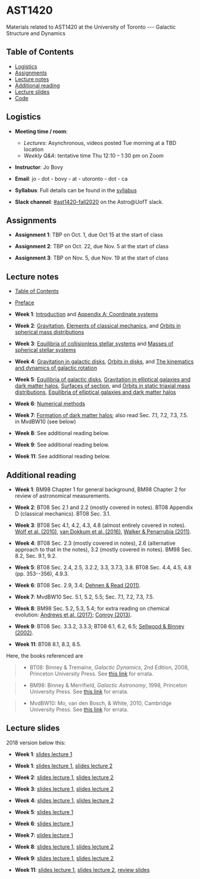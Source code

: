 # AST1420
Materials related to AST1420 at the University of Toronto --- Galactic Structure and Dynamics

## Table of Contents

* [Logistics](#logistics)
* [Assignments](#assignments)
* [Lecture notes](#lecture-notes)
* [Additional reading](#additional-reading)
* [Lecture slides](#lecture-slides)
* [Code](#code)

## Logistics

* **Meeting time / room**: 
  * *Lectures*: Asynchronous, videos posted Tue morning at a TBD location
  * *Weekly Q&A*: tentative time Thu 12:10 – 1:30 pm on Zoom

* **Instructor**: Jo Bovy

* **Email**: jo - dot - bovy - at - utoronto - dot - ca

* **Syllabus**: Full details can be found in the [syllabus](https://github.com/jobovy/AST1420/blob/master/syllabus/syllabus-ast1420.pdf)

* **Slack channel**: [#ast1420-fall2020](https://astro-uoft.slack.com/archives/C01A5HURVAA) on the Astro@UofT slack.

## Assignments

* **Assignment 1**: TBP on Oct. 1, due Oct 15 at the start of class

* **Assignment 2**: TBP on Oct. 22, due Nov. 5 at the start of class

* **Assignment 3**: TBP on Nov. 5, due Nov. 19 at the start of class

## Lecture notes

* [Table of Contents](http://astro.utoronto.ca/~bovy/AST1420/notes-2019/index.html)

* [Preface](http://astro.utoronto.ca/~bovy/AST1420/notes-2019/chapters/0-01.-Preface.html)

* **Week 1**: [Introduction](http://astro.utoronto.ca/~bovy/AST1420/notes-2019/chapters/0-02.-Introduction.html) and [Appendix A: Coordinate systems](http://astro.utoronto.ca/~bovy/AST1420/notes-2019/chapters/A.-Coordinate-systems.html)

* **Week 2**: [Gravitation](http://astro.utoronto.ca/~bovy/AST1420/notes-2019/chapters/I-01.-Potential-Theory-and-Spherical-Mass-Distributions.html), [Elements of classical mechanics](http://astro.utoronto.ca/~bovy/AST1420/notes-2019/chapters/I-02.-Elements-of-Classical-Mechanics.html), and [Orbits in spherical mass distributions](http://astro.utoronto.ca/~bovy/AST1420/notes-2019/chapters/I-03.-Orbits-in-Spherical-Potentials.html)

* **Week 3**: [Equilibria of collisionless stellar systems](http://astro.utoronto.ca/~bovy/AST1420/notes-2019/chapters/I-04.-Equilibria-Spherical-Collisionless-Systems.html) and [Masses of spherical stellar systems](http://astro.utoronto.ca/~bovy/AST1420/notes-2019/chapters/I-05.-Masses-Spherical-Systems.html)

* **Week 4**: [Gravitation in galactic disks](http://astro.utoronto.ca/~bovy/AST1420/notes-2019/chapters/II-01.-Flattened-Mass-Distributions.html), [Orbits in disks](http://astro.utoronto.ca/~bovy/AST1420/notes-2019/chapters/II-03.-Orbits-in-Disks.html), and [The kinematics and dynamics of galactic rotation](http://astro.utoronto.ca/~bovy/AST1420/notes-2019/chapters/II-02.-Galactic-Rotation.html)

* **Week 5**: [Equilibria of galactic disks](http://astro.utoronto.ca/~bovy/AST1420/notes-2019/chapters/II-05.-Equilibria-Flattened-Collisionless-Systems.html), [Gravitation in elliptical galaxies and dark matter halos](http://astro.utoronto.ca/~bovy/AST1420/notes-2019/chapters/III-01.-Triaxial-Mass-Distributions.html), [Surfaces of section](http://astro.utoronto.ca/~bovy/AST1420/notes-2019/chapters/II-04.-Surfaces-of-Section.html), and [Orbits in static triaxial mass distributions](http://astro.utoronto.ca/~bovy/AST1420/notes-2019/chapters/III-02.-Orbits-in-Triaxial-Mass-Distributions.html), [Equilibria of elliptical galaxies and dark matter halos](http://astro.utoronto.ca/~bovy/AST1420/notes-2019/chapters/III-03.-Equilibria-Ellipsoidal-Collisionless-Systems.html) 

* **Week 6**: [Numerical methods](http://astro.utoronto.ca/~bovy/AST1420/notes-2019/chapters/09.-N-body-Modeling.html)

* **Week 7**: [Formation of dark matter halos](http://astro.utoronto.ca/~bovy/AST1420/notes-2019/chapters/IV-01.-Formation-DM-Halos.html); also read Sec. 7.1, 7.2, 7.3, 7.5. in MvdBW10 (see below)

* **Week 8**: See additional reading below.

* **Week 9**: See additional reading below.

* **Week 11**: See additional reading below.


## Additional reading

* **Week 1**: BM98 Chapter 1 for general background, BM98 Chapter 2
    for review of astronomical measurements.

* **Week 2**: BT08 Sec 2.1 and 2.2 (mostly covered in notes). BT08
    Appendix D (classical mechanics). BT08 Sec. 3.1.

* **Week 3**: BT08 Sec 4.1, 4.2, 4.3, 4.8 (almost entirely covered in
    notes). [Wolf et
    al. (2010)](http://adsabs.harvard.edu/abs/2010MNRAS.406.1220W),
    [van Dokkum et
    al. (2016)](http://adsabs.harvard.edu/abs/2016ApJ...828L...6V),
    [Walker & Penarrubia
    (2011)](http://adsabs.harvard.edu/abs/2011ApJ...742...20W).

* **Week 4**: BT08 Sec. 2.3 (mostly covered in notes), 2.6
    (alternative approach to that in the notes), 3.2 (mostly covered
    in notes). BM98 Sec. 8.2, Sec. 9.1, 9.2.

* **Week 5**: BT08 Sec. 2.4, 2.5, 3.2.2, 3.3, 3.7.3, 3.8. BT08 Sec. 4.4, 4.5, 4.8 (pp. 353--356), 4.9.3. 

* **Week 6**: BT08 Sec. 2.9, 3.4; [Dehnen & Read
    (2011)](http://adsabs.harvard.edu/abs/2011EPJP..126...55D).

* **Week 7**: MvdBW10 Sec. 5.1, 5.2, 5.5; Sec. 7.1, 7.2, 7.3, 7.5.

* **Week 8**:  BM98 Sec. 5.2, 5.3, 5.4; for extra reading on chemical evolution: [Andrews et
    al. (2017)](http://adsabs.harvard.edu/abs/2017ApJ...835..224A); [Conroy (2013)](https://ui.adsabs.harvard.edu/abs/2013ARA%26A..51..393C/abstract).

* **Week 9**: BT08 Sec. 3.3.2, 3.3.3; BT08 6.1, 6.2, 6.5; [Sellwood & Binney (2002)](http://adsabs.harvard.edu/abs/2002MNRAS.336..785S).

* **Week 11**:  BT08 8.1, 8.3, 8.5.

Here, the books referenced are

> * BT08: Binney & Tremaine, *Galactic Dynamics*, 2nd Edition, 2008, Princeton University Press. See [this link](https://www-thphys.physics.ox.ac.uk/people/JamesBinney/web/index_files/BT2errors.pdf) for errata.

> * BM98: Binney & Merrifield, *Galactic Astronomy*, 1998, Princeton University Press. See [this link](http://www-thphys.physics.ox.ac.uk/people/JamesBinney/bmerrors.pdf) for errata.

> * MvdBW10: Mo, van den Bosch, \& White, 2010, Cambridge University Press. See [this link](http://people.umass.edu/hjmo/book/errata.pdf) for errata.

## Lecture slides

2018 version below this:

* **Week 1**: [slides lecture 1](http://astro.utoronto.ca/~bovy/AST1420/slides-2019/L1-AST1420-2019.pdf)

* **Week 1**: [slides lecture 1](http://astro.utoronto.ca/~bovy/AST1420/slides-2018/L1-AST1420-2018.pdf), [slides lecture 2](http://astro.utoronto.ca/~bovy/AST1420/slides-2018/L2-AST1420-2018.pdf)

* **Week 2**: [slides lecture 1](http://astro.utoronto.ca/~bovy/AST1420/slides-2018/L3-AST1420-2018.pdf), [slides lecture 2](http://astro.utoronto.ca/~bovy/AST1420/slides-2018/L4-AST1420-2018.pdf)

* **Week 3**: [slides lecture 1](http://astro.utoronto.ca/~bovy/AST1420/slides-2018/L5-AST1420-2018.pdf), [slides lecture 2](http://astro.utoronto.ca/~bovy/AST1420/slides-2018/L6-AST1420-2018.pdf)

* **Week 4**: [slides lecture 1](http://astro.utoronto.ca/~bovy/AST1420/slides-2018/L7-AST1420-2018.pdf), [slides lecture 2](http://astro.utoronto.ca/~bovy/AST1420/slides-2018/L8-AST1420-2018.pdf)

* **Week 5**: [slides lecture 1](http://astro.utoronto.ca/~bovy/AST1420/slides-2018/L9-AST1420-2018.pdf)

* **Week 6**: [slides lecture 1](http://astro.utoronto.ca/~bovy/AST1420/slides-2018/L10-AST1420-2018.pdf)

* **Week 7**: [slides lecture 1](http://astro.utoronto.ca/~bovy/AST1420/slides-2018/L11-AST1420-2018.pdf)

* **Week 8**: [slides lecture 1](http://astro.utoronto.ca/~bovy/AST1420/slides-2018/L12-AST1420-2018.pdf), [slides lecture 2](http://astro.utoronto.ca/~bovy/AST1420/slides-2018/L13-AST1420-2018.pdf)

* **Week 9**: [slides lecture 1](http://astro.utoronto.ca/~bovy/AST1420/slides-2018/L14-AST1420-2018.pdf), [slides lecture 2](http://astro.utoronto.ca/~bovy/AST1420/slides-2018/L15-AST1420-2018.pdf)

* **Week 11**: [slides lecture 1](http://astro.utoronto.ca/~bovy/AST1420/slides-2018/L16-AST1420-2018.pdf), [slides lecture 2](http://astro.utoronto.ca/~bovy/AST1420/slides-2018/L17-AST1420-2018.pdf), [review slides](http://astro.utoronto.ca/~bovy/AST1420/slides-2018/L17-review-AST1420-2018.pdf)

